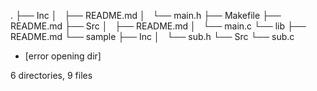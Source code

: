 .
├── Inc
│   ├── README.md
│   └── main.h
├── Makefile
├── README.md
├── Src
│   ├── README.md
│   └── main.c
└── lib
    ├── README.md
    └── sample
        ├── Inc
        │   └── sub.h
        └── Src
            └── sub.c
- [error opening dir]

6 directories, 9 files
